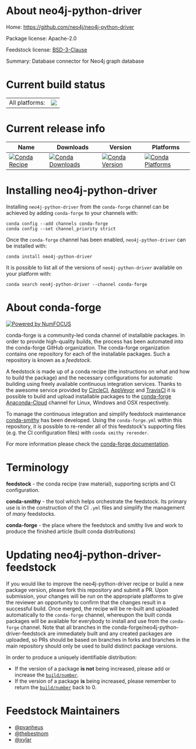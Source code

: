 About neo4j-python-driver
=========================

Home: https://github.com/neo4j/neo4j-python-driver

Package license: Apache-2.0

Feedstock license: [BSD-3-Clause](https://github.com/conda-forge/neo4j-python-driver-feedstock/blob/master/LICENSE.txt)

Summary: Database connector for Neo4j graph database

Current build status
====================


<table><tr><td>All platforms:</td>
    <td>
      <a href="https://dev.azure.com/conda-forge/feedstock-builds/_build/latest?definitionId=672&branchName=master">
        <img src="https://dev.azure.com/conda-forge/feedstock-builds/_apis/build/status/neo4j-python-driver-feedstock?branchName=master">
      </a>
    </td>
  </tr>
</table>

Current release info
====================

| Name | Downloads | Version | Platforms |
| --- | --- | --- | --- |
| [![Conda Recipe](https://img.shields.io/badge/recipe-neo4j--python--driver-green.svg)](https://anaconda.org/conda-forge/neo4j-python-driver) | [![Conda Downloads](https://img.shields.io/conda/dn/conda-forge/neo4j-python-driver.svg)](https://anaconda.org/conda-forge/neo4j-python-driver) | [![Conda Version](https://img.shields.io/conda/vn/conda-forge/neo4j-python-driver.svg)](https://anaconda.org/conda-forge/neo4j-python-driver) | [![Conda Platforms](https://img.shields.io/conda/pn/conda-forge/neo4j-python-driver.svg)](https://anaconda.org/conda-forge/neo4j-python-driver) |

Installing neo4j-python-driver
==============================

Installing `neo4j-python-driver` from the `conda-forge` channel can be achieved by adding `conda-forge` to your channels with:

```
conda config --add channels conda-forge
conda config --set channel_priority strict
```

Once the `conda-forge` channel has been enabled, `neo4j-python-driver` can be installed with:

```
conda install neo4j-python-driver
```

It is possible to list all of the versions of `neo4j-python-driver` available on your platform with:

```
conda search neo4j-python-driver --channel conda-forge
```


About conda-forge
=================

[![Powered by
NumFOCUS](https://img.shields.io/badge/powered%20by-NumFOCUS-orange.svg?style=flat&colorA=E1523D&colorB=007D8A)](https://numfocus.org)

conda-forge is a community-led conda channel of installable packages.
In order to provide high-quality builds, the process has been automated into the
conda-forge GitHub organization. The conda-forge organization contains one repository
for each of the installable packages. Such a repository is known as a *feedstock*.

A feedstock is made up of a conda recipe (the instructions on what and how to build
the package) and the necessary configurations for automatic building using freely
available continuous integration services. Thanks to the awesome service provided by
[CircleCI](https://circleci.com/), [AppVeyor](https://www.appveyor.com/)
and [TravisCI](https://travis-ci.com/) it is possible to build and upload installable
packages to the [conda-forge](https://anaconda.org/conda-forge)
[Anaconda-Cloud](https://anaconda.org/) channel for Linux, Windows and OSX respectively.

To manage the continuous integration and simplify feedstock maintenance
[conda-smithy](https://github.com/conda-forge/conda-smithy) has been developed.
Using the ``conda-forge.yml`` within this repository, it is possible to re-render all of
this feedstock's supporting files (e.g. the CI configuration files) with ``conda smithy rerender``.

For more information please check the [conda-forge documentation](https://conda-forge.org/docs/).

Terminology
===========

**feedstock** - the conda recipe (raw material), supporting scripts and CI configuration.

**conda-smithy** - the tool which helps orchestrate the feedstock.
                   Its primary use is in the construction of the CI ``.yml`` files
                   and simplify the management of *many* feedstocks.

**conda-forge** - the place where the feedstock and smithy live and work to
                  produce the finished article (built conda distributions)


Updating neo4j-python-driver-feedstock
======================================

If you would like to improve the neo4j-python-driver recipe or build a new
package version, please fork this repository and submit a PR. Upon submission,
your changes will be run on the appropriate platforms to give the reviewer an
opportunity to confirm that the changes result in a successful build. Once
merged, the recipe will be re-built and uploaded automatically to the
`conda-forge` channel, whereupon the built conda packages will be available for
everybody to install and use from the `conda-forge` channel.
Note that all branches in the conda-forge/neo4j-python-driver-feedstock are
immediately built and any created packages are uploaded, so PRs should be based
on branches in forks and branches in the main repository should only be used to
build distinct package versions.

In order to produce a uniquely identifiable distribution:
 * If the version of a package **is not** being increased, please add or increase
   the [``build/number``](https://docs.conda.io/projects/conda-build/en/latest/resources/define-metadata.html#build-number-and-string).
 * If the version of a package **is** being increased, please remember to return
   the [``build/number``](https://docs.conda.io/projects/conda-build/en/latest/resources/define-metadata.html#build-number-and-string)
   back to 0.

Feedstock Maintainers
=====================

* [@pvanheus](https://github.com/pvanheus/)
* [@thebestnom](https://github.com/thebestnom/)
* [@xylar](https://github.com/xylar/)

